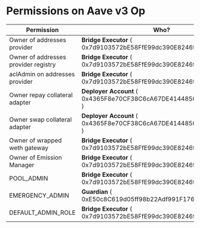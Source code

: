 # Permissions on Aave v3 Op

| Permission | Who? |
|---|---|
 | Owner of addresses provider | **Bridge Executor** ( 0x7d9103572bE58FfE99dc390E8246f02dcAe6f611 ) | 
 | Owner of addresses provider registry | **Bridge Executor** ( 0x7d9103572bE58FfE99dc390E8246f02dcAe6f611 ) | 
 | aclAdmin on addresses provider | **Bridge Executor** ( 0x7d9103572bE58FfE99dc390E8246f02dcAe6f611 ) | 
 | Owner repay collateral adapter | **Deployer Account** ( 0x4365F8e70CF38C6cA67DE41448508F2da8825500 ) | 
 | Owner swap collateral adapter | **Deployer Account** ( 0x4365F8e70CF38C6cA67DE41448508F2da8825500 ) | 
 | Owner of wrapped weth gateway | **Bridge Executor** ( 0x7d9103572bE58FfE99dc390E8246f02dcAe6f611 ) | 
 | Owner of Emission Manager | **Bridge Executor** ( 0x7d9103572bE58FfE99dc390E8246f02dcAe6f611 ) | 
 | POOL_ADMIN |    **Bridge Executor** ( 0x7d9103572bE58FfE99dc390E8246f02dcAe6f611 )  | 
 | EMERGENCY_ADMIN |   **Guardian** ( 0xE50c8C619d05ff98b22Adf991F17602C774F785c )   | 
 | DEFAULT_ADMIN_ROLE |    **Bridge Executor** ( 0x7d9103572bE58FfE99dc390E8246f02dcAe6f611 )  | 



